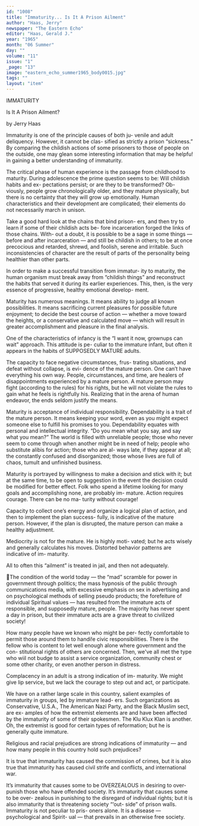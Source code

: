```yaml
---
id: "1008"
title: "Immaturity... Is It A Prison Ailment"
author: "Haas, Jerry"
newspaper: "The Eastern Echo"
editor: "Haas, Gerald J."
year: "1965"
month: "06 Summer"
day: ""
volume: "11"
issue: "1"
_page: "13"
image: "eastern_echo_summer1965_body0015.jpg"
tags: ""
layout: "item"
---
```

IMMATURITY

Is It A Prison Ailment?

by Jerry Haas

Immaturity is one of the principle causes of both ju-
venile and adult deliquency. However, it cannot be clas-
sified as strictly a prison “sickness.” By comparing the
childish actions of some prisoners to those of people on
the outside, one may glean some interesting information
that may be helpfu! in gaining a better understanding of
immaturity.

The critical phase of human experience is the passage
from childhood to maturity. During adolescence the
prime question seems to be: Will childish habits and ex-
pectations persist; or are they to be transformed? Ob-
viously, people grow chronologically older, and they
mature physically, but there is no certainty that they will
grow up emotionally. Human characteristics and their
development are complicated; their elements do not
necessarily march in unison.

Take a good hard look at the chains that bind prison-
ers, and then try to learn if some of their childish acts be-
fore incarceration forged the links of those chains. With-
out a doubt, it is possible to be a sage in some things —
before and after incarceration — and still be childish in
others; to be at once precocious and retarded, shrewd,
and foolish, serene and irritable. Such inconsistencies of
character are the result of parts of the personality being
healthier than other parts.

In order to make a successful transition from immatur-
ity to maturity, the human organism must break away
from “childish things” and reconstruct the habits that
served it during its earlier experiences. This, then, is the
very essence of progressive, healthy emotional develop-
ment.

Maturity has numerous meanings. It means ability to
judge all known possibilities. It means sacrificing current
pleasures for possible future enjoyment; to decide the
best course of action — whether a move toward the
heights, or a conservative and calculated move — which
will result in greater accomplishment and pleasure in the
final analysis.

One of the characteristics of infancy is the “I want it
now, grownups can wait” approach. This attitude is pe-
culiar to the immature infant, but often it appears in the
habits of SUPPOSEDLY MATURE adults.

The capacity to face negative circumstances, frus-
trating situations, and defeat without collapse, is evi-
dence of the mature person. One can’t have everything
his own way. People, circumstances, and time, are healers
of disappointments experienced by a mature person. A
mature person may fight (according to the rules) for
his rights, but he will not violate the rules to gain what he
feels is rightfully his. Realizing that in the arena of
human endeavor, the ends seldom justify the means.

Maturity is acceptance of individual responsibility.
Dependability is a trait of the mature person. It means
keeping your word, even as you might expect someone
else to fulfill his promises to you. Dependability equates
with personal and intellectual integrity. “Do you mean
what you say, and say what you mean?” The world is
filled with unreliable people; those who never seem to
come through when another might be in need of help;
people who substitute alibis for action; those who are al-
ways late, if they appear at all; the constantly confused
and disorganized; those whose lives are full of chaos,
tumult and unfinished business.

Maturity is portrayed by willingness to make a decision
and stick with it; but at the same time, to be open to
suggestion in the event the decision could be modified
for better effect. Folk who spend a lifetime looking for
many goals and accomplishing none, are probably im-
mature. Action requires courage. There can be no ma-
turity without courage!

Capacity to collect one’s energy and organize a logical
plan of action, and then to implement the plan success-
fully, is indicative of the mature person. However, if the
plan is disrupted, the mature person can make a healthy
adjustment.

Mediocrity is not for the mature. He is highly moti-
vated; but he acts wisely and generally calculates his
moves. Distorted behavior patterns are indicative of im-
maturity.

All to often this “ailment” is treated in jail, and then
not adequately.

The condition of the world today — the “mad”
scramble for power in government through politics; the
mass hypnosis of the public through communications
media, with excessive emphasis on sex in advertising and
on psychological methods of selling pseudo products; the
forefeiture of individual Spiritual values — has resulted
from the immature acts of responsible, and supposedly
mature, people. The majority has never spent a day in
prison, but their immature acts are a grave threat to
civilized society!

How many people have we known who might be per-
fectly comfortable to permit those around them to handi!e
civic responsibilities. There is the fellow who is content
to let well enough alone where government and the con-
stitutional rights of others are concerned. Then, we've
all met the type who wiil not budge to assist a service
organization, community chest or some other charity,
or even another person in distress.

Complacency in an adult is a strong indication of im-
maturity. We might give lip service, but we lack the
courage to step out and act, or participate.

We have on a rather large scale in this country, salient
examples of immaturity in groups, led by immature lead-
ers. Such organizations as Conservative, U.S.A., The
American Nazi Party, and the Black Muslim sect, are ex-
amples of how the extremist elements are and have been
affected by the immaturity of some of their spokesmen.
The Klu Klux Klan is another. Oh, the extremist is good
for certain types of reformation; but he is generally quite
immature.

Religious and racial prejudices are strong indications
of immaturity — and how many people in this country
hold such prejudices?

It is true that immaturity has caused the commission
of crimes, but it is also true that immaturity has caused
civil strife and conflicts, and international war.

It’s immaturity that causes some to be OVERZEALOUS
in desiring to over-punish those who have offended
society. It’s immaturity that causes some to be over-
zealous in punishing to the disregard of individual rights;
but it is also immaturity that is threatening society “‘out-
side” of prison walls. Immaturity is not peculiar to pris-
oners alone. It is a disease — psychological and Spirit-
ual — that prevails in an otherwise free society.

